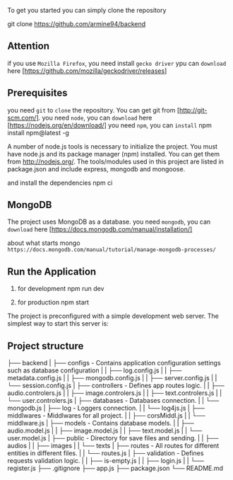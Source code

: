To get you started you can simply clone the repository

git clone https://github.com/armine94/backend

## Attention
if you use `Mozilla Firefox`, you need install `gecko driver` 
ypu can `download` here [https://github.com/mozilla/geckodriver/releases]

## Prerequisites
you need `git` to `clone` the repository. You can get git from [http://git-scm.com/].
you need `node`, you can `download` here [https://nodejs.org/en/download/]
you need `npm`, you can `install`  npm install npm@latest -g

A number of node.js tools is necessary to initialize the project. You must have node.js and its package manager (npm) installed. You can get them from http://nodejs.org/. The tools/modules used in this project are listed in package.json and include express, mongodb and mongoose.

and install the dependencies
npm ci

## MongoDB

The project uses MongoDB as a database.
you need `mongodb`, you can `download` here  [https://docs.mongodb.com/manual/installation/]

about what starts mongo  `https://docs.mongodb.com/manual/tutorial/manage-mongodb-processes/`

## Run the Application

1) for development
npm run dev

2) for production
npm start 

The project is preconfigured with a simple development web server. The simplest way to start this server is:

## Project structure
├── backend
|  ├── configs -  Contains application configuration settings such as database configuration
|  |  ├──  log.config.js
|  |  ├──  metadata.config.js
|  |  ├──  mongodb.config.js
|  |  ├──  server.config.js
|  |  └──  session.config.js
|  ├── controllers - Defines app routes logic.
|  |  ├──  audio.controlers.js
|  |  ├──  image.controlers.js
|  |  ├──  text.controlers.js
|  |  └──  user.controlers.js
|  ├── databases - Databases connection.
|  |  └──  mongodb.js
|  ├── log - Loggers connection.
|  |  └──  log4js.js
|  ├── middlwares - Middlwares for all project.
|  |  ├──  corsMiddl.js
|  |  └──  middlware.js
|  ├── models - Contains database models.
|  |  ├──  audio.model.js
|  |  ├──  image.model.js
|  |  ├──  text.model.js
|  |  └──  user.model.js
|  ├── public - Directory for save  files and sending.
|  |  ├──  audios
|  |  ├──  images
|  |  └──  texts
|  ├── routes - All routes for different entities in different files.
|  |  └──  routes.js
|  ├── validation - Defines requests validation logic.
|  |  ├──  is-empty.js
|  |  ├──  login.js
|  |  └──  register.js
├── .gitignore
├── app.js
├── package.json
└── README.md